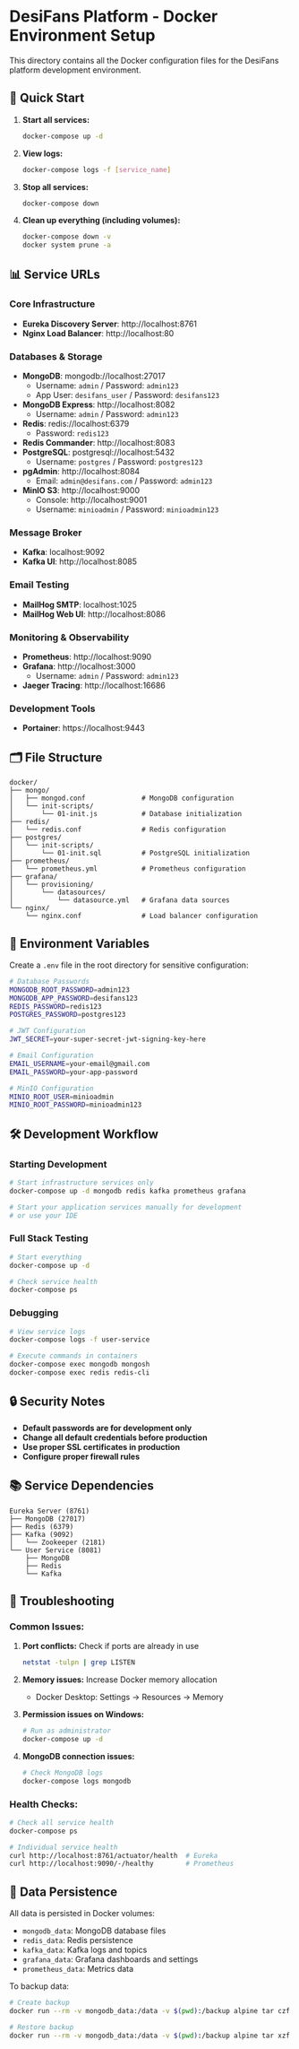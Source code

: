 # DesiFans Platform - Docker Environment Setup

This directory contains all the Docker configuration files for the DesiFans platform development environment.

## 🚀 Quick Start

1. **Start all services:**
   ```bash
   docker-compose up -d
   ```

2. **View logs:**
   ```bash
   docker-compose logs -f [service_name]
   ```

3. **Stop all services:**
   ```bash
   docker-compose down
   ```

4. **Clean up everything (including volumes):**
   ```bash
   docker-compose down -v
   docker system prune -a
   ```

## 📊 Service URLs

### **Core Infrastructure**
- **Eureka Discovery Server**: http://localhost:8761
- **Nginx Load Balancer**: http://localhost:80

### **Databases & Storage**
- **MongoDB**: mongodb://localhost:27017
  - Username: `admin` / Password: `admin123`
  - App User: `desifans_user` / Password: `desifans123`
- **MongoDB Express**: http://localhost:8082
  - Username: `admin` / Password: `admin123`
- **Redis**: redis://localhost:6379
  - Password: `redis123`
- **Redis Commander**: http://localhost:8083
- **PostgreSQL**: postgresql://localhost:5432
  - Username: `postgres` / Password: `postgres123`
- **pgAdmin**: http://localhost:8084
  - Email: `admin@desifans.com` / Password: `admin123`
- **MinIO S3**: http://localhost:9000
  - Console: http://localhost:9001
  - Username: `minioadmin` / Password: `minioadmin123`

### **Message Broker**
- **Kafka**: localhost:9092
- **Kafka UI**: http://localhost:8085

### **Email Testing**
- **MailHog SMTP**: localhost:1025
- **MailHog Web UI**: http://localhost:8086

### **Monitoring & Observability**
- **Prometheus**: http://localhost:9090
- **Grafana**: http://localhost:3000
  - Username: `admin` / Password: `admin123`
- **Jaeger Tracing**: http://localhost:16686

### **Development Tools**
- **Portainer**: https://localhost:9443

## 🗂️ File Structure

```
docker/
├── mongo/
│   ├── mongod.conf              # MongoDB configuration
│   └── init-scripts/
│       └── 01-init.js           # Database initialization
├── redis/
│   └── redis.conf               # Redis configuration
├── postgres/
│   └── init-scripts/
│       └── 01-init.sql          # PostgreSQL initialization
├── prometheus/
│   └── prometheus.yml           # Prometheus configuration
├── grafana/
│   └── provisioning/
│       └── datasources/
│           └── datasource.yml   # Grafana data sources
└── nginx/
    └── nginx.conf               # Load balancer configuration
```

## 🔧 Environment Variables

Create a `.env` file in the root directory for sensitive configuration:

```bash
# Database Passwords
MONGODB_ROOT_PASSWORD=admin123
MONGODB_APP_PASSWORD=desifans123
REDIS_PASSWORD=redis123
POSTGRES_PASSWORD=postgres123

# JWT Configuration
JWT_SECRET=your-super-secret-jwt-signing-key-here

# Email Configuration
EMAIL_USERNAME=your-email@gmail.com
EMAIL_PASSWORD=your-app-password

# MinIO Configuration
MINIO_ROOT_USER=minioadmin
MINIO_ROOT_PASSWORD=minioadmin123
```

## 🛠️ Development Workflow

### **Starting Development**
```bash
# Start infrastructure services only
docker-compose up -d mongodb redis kafka prometheus grafana

# Start your application services manually for development
# or use your IDE
```

### **Full Stack Testing**
```bash
# Start everything
docker-compose up -d

# Check service health
docker-compose ps
```

### **Debugging**
```bash
# View service logs
docker-compose logs -f user-service

# Execute commands in containers
docker-compose exec mongodb mongosh
docker-compose exec redis redis-cli
```

## 🔒 Security Notes

- **Default passwords are for development only**
- **Change all default credentials before production**
- **Use proper SSL certificates in production**
- **Configure proper firewall rules**

## 📚 Service Dependencies

```
Eureka Server (8761)
├── MongoDB (27017)
├── Redis (6379)
├── Kafka (9092)
│   └── Zookeeper (2181)
└── User Service (8081)
    ├── MongoDB
    ├── Redis
    └── Kafka
```

## 🚨 Troubleshooting

### **Common Issues:**

1. **Port conflicts:** Check if ports are already in use
   ```bash
   netstat -tulpn | grep LISTEN
   ```

2. **Memory issues:** Increase Docker memory allocation
   - Docker Desktop: Settings → Resources → Memory

3. **Permission issues on Windows:**
   ```bash
   # Run as administrator
   docker-compose up -d
   ```

4. **MongoDB connection issues:**
   ```bash
   # Check MongoDB logs
   docker-compose logs mongodb
   ```

### **Health Checks:**
```bash
# Check all service health
docker-compose ps

# Individual service health
curl http://localhost:8761/actuator/health  # Eureka
curl http://localhost:9090/-/healthy        # Prometheus
```

## 🔄 Data Persistence

All data is persisted in Docker volumes:
- `mongodb_data`: MongoDB database files
- `redis_data`: Redis persistence
- `kafka_data`: Kafka logs and topics
- `grafana_data`: Grafana dashboards and settings
- `prometheus_data`: Metrics data

To backup data:
```bash
# Create backup
docker run --rm -v mongodb_data:/data -v $(pwd):/backup alpine tar czf /backup/mongodb_backup.tar.gz /data

# Restore backup
docker run --rm -v mongodb_data:/data -v $(pwd):/backup alpine tar xzf /backup/mongodb_backup.tar.gz -C /
```
